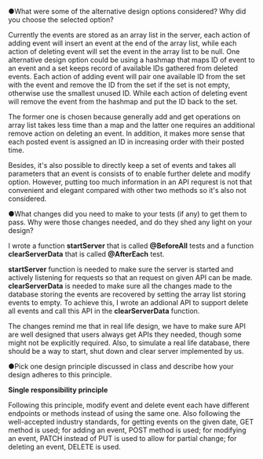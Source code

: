 ●What were some of the alternative design options considered?  Why did you choose the selected option?

Currently the events are stored as an array list in the server, each action of adding event will insert an event at the end of the array list, while each action of deleting event will set the event in the array list to be null. One alternative design option could be using a hashmap that maps ID of event to an event and a set keeps record of available IDs gathered from deleted events. Each action of adding event will pair one available ID from the set with the event and remove the ID from the set if the set is not empty, otherwise use the smallest unused ID. While each action of deleting event will remove the event from the hashmap and put the ID back to the set.

The former one is chosen because generally add and get operations on array list takes less time than a map and the latter one requires an additional remove action on deleting an event. In addition, it makes more sense that each posted event is assigned an ID in increasing order with their posted time.

Besides, it's also possible to directly keep a set of events and takes all parameters that an event is consists of to enable further delete and modify option. However, putting too much information in an API requrest is not that convenient and elegant compared with other two methods so it's also not considered.



●What changes did you need to make to your tests (if any) to get them to pass.  Why were those changes needed, and do they shed any light on your design?

I wrote a function **startServer** that is called **@BeforeAll** tests and a function **clearServerData** that is called **@AfterEach** test.

**startServer** function is needed to make sure the server is started and actively listening for requests so that an request on given API can be made. **clearServerData** is needed  to make sure all the changes made to the database storing the events are recovered by setting the array list storing events to empty. To achieve this, I wrote an addional API to support delete all events and call this API in the **clearServerData** function.

The changes remind me that in real life design, we have to make sure API are well designed that users always get APIs they needed, though some might not be explicitly required. Also, to simulate a real life database, there should be a way to start, shut down and clear server implemented by us.



●Pick one design principle discussed in class and describe how your design adheres to this principle.

**Single responsibility principle**

Following this principle, modify event and delete event each have different endpoints or methods instead of using the same one. Also following the well-accepted industry standards, for getting events on the given date, GET method is used; for adding an event, POST method is used; for modifying an event, PATCH instead of PUT is used to allow for partial change; for deleting an event, DELETE is used.